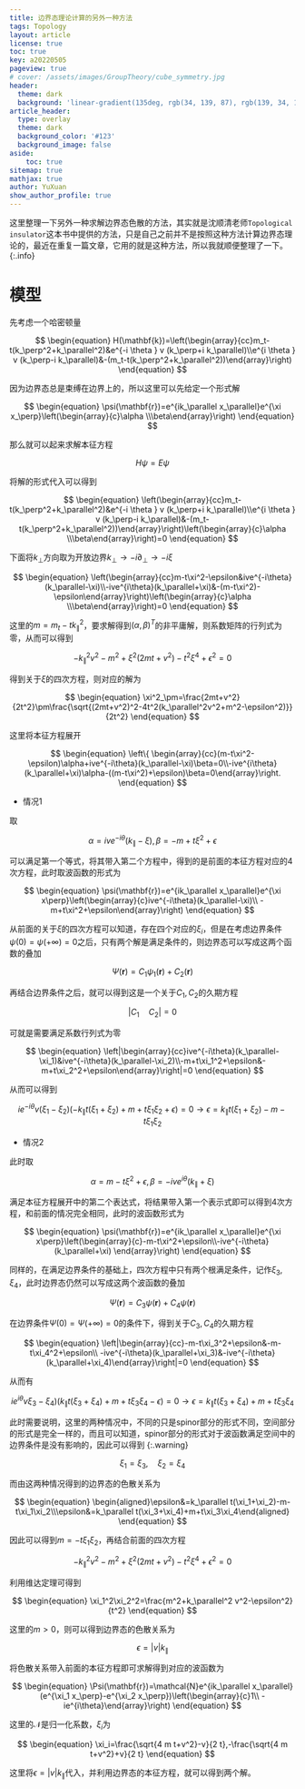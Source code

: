 ```yaml
---
title: 边界态理论计算的另外一种方法
tags: Topology 
layout: article
license: true
toc: true
key: a20220505
pageview: true
# cover: /assets/images/GroupTheory/cube_symmetry.jpg
header:
  theme: dark
  background: 'linear-gradient(135deg, rgb(34, 139, 87), rgb(139, 34, 139))'
article_header:
  type: overlay
  theme: dark
  background_color: '#123'
  background_image: false
aside:
    toc: true
sitemap: true
mathjax: true
author: YuXuan
show_author_profile: true
---
```

这里整理一下另外一种求解边界态色散的方法，其实就是沈顺清老师`Topological insulator`这本书中提供的方法，只是自己之前并不是按照这种方法计算边界态理论的，最近在重复一篇文章，它用的就是这种方法，所以我就顺便整理了一下。
{:.info}
<!--more-->
# 模型
先考虑一个哈密顿量

$$
\begin{equation}
H(\mathbf{k})=\left(\begin{array}{cc}m_t-t(k_\perp^2+k_\parallel^2)&e^{-i \theta } v (k_\perp+i k_\parallel)\\e^{i \theta } v (k_\perp-i k_\parallel)&-(m_t-t(k_\perp^2+k_\parallel^2))\end{array}\right)
\end{equation}
$$

因为边界态总是束缚在边界上的，所以这里可以先给定一个形式解

$$
\begin{equation}
\psi(\mathbf{r})=e^{ik_\parallel x_\parallel}e^{\xi x_\perp}\left(\begin{array}{c}\alpha \\\beta\end{array}\right)
\end{equation}
$$

那么就可以起来求解本征方程

$$
H\psi=E\psi
$$

将解的形式代入可以得到

$$
\begin{equation}
\left(\begin{array}{cc}m_t-t(k_\perp^2+k_\parallel^2)&e^{-i \theta } v (k_\perp+i k_\parallel)\\e^{i \theta } v (k_\perp-i k_\parallel)&-(m_t-t(k_\perp^2+k_\parallel^2))\end{array}\right)\left(\begin{array}{c}\alpha \\\beta\end{array}\right)=0
\end{equation}
$$

下面将$k_\perp$方向取为开放边界$k_\perp\rightarrow-i\partial_\perp\rightarrow-i\xi$

$$
\begin{equation}
\left(\begin{array}{cc}m-t\xi^2-\epsilon&ive^{-i\theta}(k_\parallel-\xi)\\-ive^{i\theta}(k_\parallel+\xi)&-(m-t\xi^2)-\epsilon\end{array}\right)\left(\begin{array}{c}\alpha \\\beta\end{array}\right)=0
\end{equation}
$$

这里的$m=m_t-tk_\parallel^2$，要求解得到$(\alpha,\beta)^T$的非平庸解，则系数矩阵的行列式为零，从而可以得到

$$
\begin{equation}
-k_\parallel^2 v^2-m^2+\xi^2 \left(2 m t+v^2\right)-t^2 \xi^4+\epsilon ^2=0
\end{equation}
$$

得到关于$\xi$的四次方程，则对应的解为

$$
\begin{equation}
\xi^2_\pm=\frac{2mt+v^2}{2t^2}\pm\frac{\sqrt{(2mt+v^2)^2-4t^2(k_\parallel^2v^2+m^2-\epsilon^2)}}{2t^2}
\end{equation}
$$

这里将本征方程展开

$$
\begin{equation}
\left\{ \begin{array}{cc}(m-t\xi^2-\epsilon)\alpha+ive^{-i\theta}(k_\parallel-\xi)\beta=0\\-ive^{i\theta}(k_\parallel+\xi)\alpha-((m-t\xi^2)+\epsilon)\beta=0\end{array}\right. 
\end{equation}
$$

- 情况1

取

$$\alpha=ive^{-i\theta}(k_\parallel-\xi),\beta=-m+t\xi^2+\epsilon$$

可以满足第一个等式，将其带入第二个方程中，得到的是前面的本征方程对应的4次方程，此时取波函数的形式为

$$
\begin{equation}
\psi(\mathbf{r})=e^{ik_\parallel x_\parallel}e^{\xi x\perp}\left(\begin{array}{c}ive^{-i\theta}(k_\parallel-\xi)\\ -m+t\xi^2+\epsilon\end{array}\right)
\end{equation}
$$

从前面的关于$\xi$的四次方程可以知道，存在四个对应的$\xi_i$，但是在考虑边界条件$\psi(0)=\psi(+\infty)=0$之后，只有两个解是满足条件的，则边界态可以写成这两个函数的叠加

$$
\begin{equation}
\Psi(\mathbf{r})=C_1\psi_1(\mathbf{r})+C_2(\mathbf{r})
\end{equation}
$$

再结合边界条件之后，就可以得到这是一个关于$C_1,C_2$的久期方程

$$
\rvert C_1\quad C_2\rvert=0
$$

可就是需要满足系数行列式为零

$$
\begin{equation}
\left|\begin{array}{cc}ive^{-i\theta}(k_\parallel-\xi_1)&ive^{-i\theta}(k_\parallel-\xi_2)\\-m+t\xi_1^2+\epsilon&-m+t\xi_2^2+\epsilon\end{array}\right|=0
\end{equation}
$$

从而可以得到

$$
\begin{equation}
i e^{-i \theta } v (\xi_1-\xi_2) (-k_\parallel t (\xi_1+\xi_2)+m+t \xi_1 \xi_2+\epsilon )=0\rightarrow\epsilon=k_\parallel t(\xi_1+\xi_2)-m-t\xi_1\xi_2
\end{equation}
$$

- 情况2

此时取

$$\alpha=m-t\xi^2+\epsilon,\beta=-ive^{i\theta}(k_\parallel+\xi)$$

满足本征方程展开中的第二个表达式，将结果带入第一个表示式即可以得到4次方程，和前面的情况完全相同，此时的波函数形式为

$$
\begin{equation}
\psi(\mathbf{r})=e^{ik_\parallel x_\parallel}e^{\xi x\perp}\left(\begin{array}{c}-m-t\xi^2+\epsilon\\-ive^{-i\theta}(k_\parallel+\xi) \end{array}\right)
\end{equation}
$$

同样的，在满足边界条件的基础上，四次方程中只有两个根满足条件，记作$\xi_3,\xi_4$，此时边界态仍然可以写成这两个波函数的叠加

$$
\begin{equation}
\Psi(\mathbf{r})=C_3\psi(\mathbf{r})+C_4\psi(\mathbf{r})
\end{equation}
$$

在边界条件$\Psi(0)=\Psi(+\infty)=0$的条件下，得到关于$C_3,C_4$的久期方程

$$
\begin{equation}
\left|\begin{array}{cc}-m-t\xi_3^2+\epsilon&-m-t\xi_4^2+\epsilon\\ -ive^{-i\theta}(k_\parallel+\xi_3)&-ive^{-i\theta}(k_\parallel+\xi_4)\end{array}\right|=0
\end{equation}
$$

从而有

$$
\begin{equation}
i e^{i \theta } v \xi_3-\xi_4) (k_\parallel t (\xi_3+\xi_4)+m+t \xi_3 \xi_4-\epsilon )=0\rightarrow\epsilon=k_\parallel t(\xi_3+\xi_4)+m+t\xi_3\xi_4
\end{equation}
$$

此时需要说明，这里的两种情况中，不同的只是spinor部分的形式不同，空间部分的形式是完全一样的，而且可以知道，spinor部分的形式对于波函数满足空间中的边界条件是没有影响的，因此可以得到
{:.warning}

$$
\begin{equation}
\xi_1=\xi_3,\quad\xi_2=\xi_4
\end{equation}
$$

而由这两种情况得到的边界态的色散关系为

$$
\begin{equation}
\begin{aligned}\epsilon&=k_\parallel t(\xi_1+\xi_2)-m-t\xi_1\xi_2\\\epsilon&=k_\parallel t(\xi_3+\xi_4)+m+t\xi_3\xi_4\end{aligned}
\end{equation}
$$

因此可以得到$m=-t\xi_1\xi_2$，再结合前面的四次方程

$$
\begin{equation}
	-k_\parallel^2 v^2-m^2+\xi^2 \left(2 m t+v^2\right)-t^2 \xi^4+\epsilon ^2=0
\end{equation}
$$

利用维达定理可得到

$$
\begin{equation}
\xi_1^2\xi_2^2=\frac{m^2+k_\parallel^2 v^2-\epsilon^2}{t^2}
\end{equation}
$$

这里的$m>0$，则可以得到边界态的色散关系为

$$
\begin{equation}
\epsilon=\rvert v\rvert k_\parallel
\end{equation}
$$

将色散关系带入前面的本征方程即可求解得到对应的波函数为

$$
\begin{equation}
\Psi(\mathbf{r})=\mathcal{N}e^{ik_\parallel x_\parallel}(e^{\xi_1 x_\perp}-e^{\xi_2 x_\perp})\left(\begin{array}{c}1\\ -ie^{i\theta}\end{array}\right)
\end{equation}
$$

这里的$\mathcal{N}$是归一化系数，$\xi_i$为

$$
\begin{equation}
\xi_i=\frac{\sqrt{4 m t+v^2}-v}{2 t},-\frac{\sqrt{4 m t+v^2}+v}{2 t}
\end{equation}
$$

这里将$\epsilon=\rvert v\rvert k_\parallel$代入，并利用边界态的本征方程，就可以得到两个解。
